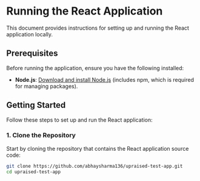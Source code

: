 # Running the React Application

This document provides instructions for setting up and running the React application locally.

## Prerequisites

Before running the application, ensure you have the following installed:

- **Node.js**: [Download and install Node.js](https://nodejs.org/) (includes npm, which is required for managing packages).

## Getting Started

Follow these steps to set up and run the React application:

### 1. Clone the Repository

Start by cloning the repository that contains the React application source code:

```bash
git clone https://github.com/abhaysharma136/upraised-test-app.git
cd upraised-test-app
